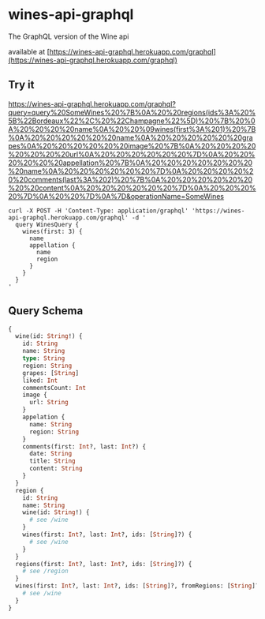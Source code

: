 # wines-api-graphql

The GraphQL version of the Wine api

available at [https://wines-api-graphql.herokuapp.com/graphql](https://wines-api-graphql.herokuapp.com/graphql)



## Try it

https://wines-api-graphql.herokuapp.com/graphql?query=query%20SomeWines%20%7B%0A%20%20regions(ids%3A%20%5B%22Bordeaux%22%2C%20%22Champagne%22%5D)%20%7B%20%0A%20%20%20%20name%0A%20%20%09wines(first%3A%201)%20%7B%0A%20%20%20%20%20%20name%0A%20%20%20%20%20%20grapes%0A%20%20%20%20%20%20image%20%7B%0A%20%20%20%20%20%20%20%20url%0A%20%20%20%20%20%20%7D%0A%20%20%20%20%20%20appellation%20%7B%0A%20%20%20%20%20%20%20%20name%0A%20%20%20%20%20%20%7D%0A%20%20%20%20%20%20comments(last%3A%202)%20%7B%0A%20%20%20%20%20%20%20%20content%0A%20%20%20%20%20%20%7D%0A%20%20%20%20%7D%0A%20%20%7D%0A%7D&operationName=SomeWines

```
curl -X POST -H 'Content-Type: application/graphql' 'https://wines-api-graphql.herokuapp.com/graphql' -d '
  query WinesQuery {
    wines(first: 3) {
      name
      appellation {
        name
        region
      }
    }
  }
'
```

## Query Schema

```graphql
{
  wine(id: String!) {
    id: String
    name: String
    type: String
    region: String
    grapes: [String]
    liked: Int
    commentsCount: Int
    image {
      url: String
    }
    appelation {
      name: String
      region: String
    }
    comments(first: Int?, last: Int?) {
      date: String
      title: String
      content: String
    }
  }
  region {
    id: String
    name: String
    wine(id: String!) {
      # see /wine
    }
    wines(first: Int?, last: Int?, ids: [String]?) {
      # see /wine
    }
  }
  regions(first: Int?, last: Int?, ids: [String]?) {
    # see /region
  }
  wines(first: Int?, last: Int?, ids: [String]?, fromRegions: [String]?) {
    # see /wine
  }
}
```
